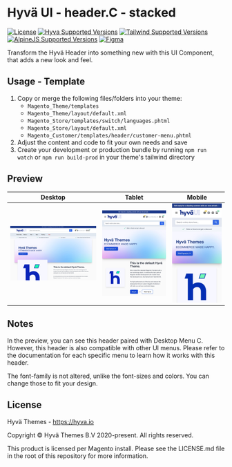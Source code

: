 # Hyvä UI - header.C - stacked

[![License]](../../../LICENSE.md)
[![Hyva Supported Versions]](https://docs.hyva.io/hyva-ui-library/getting-started.html)
[![Tailwind Supported Versions]](https://tailwindcss.com/)
[![AlpineJS Supported Versions]](https://alpinejs.dev/)
[![Figma]](https://www.figma.com/@hyva)

Transform the Hyvä Header into something new with this UI Component, that adds a new look and feel.

## Usage - Template

1. Copy or merge the following files/folders into your theme:
   * `Magento_Theme/templates`
   * `Magento_Theme/layout/default.xml`
   * `Magento_Store/templates/switch/languages.phtml`
   * `Magento_Store/layout/default.xml`
   * `Magento_Customer/templates/header/customer-menu.phtml`
2. Adjust the content and code to fit your own needs and save
3. Create your development or production bundle by running `npm run watch` or `npm run build-prod` in your
   theme's tailwind directory

## Preview

| Desktop      | Tablet       | Mobile       |
| ------------ | ------------ | ------------ |
| ![preview-1] | ![preview-2] | ![preview-3] |

[preview-1]: ./media/C-stacked.jpg "Preview of Header on Desktop view"
[preview-2]: ./media/C-stacked-tablet.jpg "Preview of Header on Tablet view"
[preview-3]: ./media/C-stacked-mobile.jpg "Preview of Header on Mobile view"

## Notes

In the preview, you can see this header paired with Desktop Menu C. However, this header is also compatible with other UI menus.
Please refer to the documentation for each specific menu to learn how it works with this header.

The font-family is not altered, unlike the font-sizes and colors. You can change those to fit your design.

## License

Hyvä Themes - https://hyva.io

Copyright © Hyvä Themes B.V 2020-present. All rights reserved.

This product is licensed per Magento install. Please see the LICENSE.md file in the root of this repository for more
information.

[License]: https://img.shields.io/badge/License-004d32?style=for-the-badge "Link to Hyvä License"
[Figma]: https://img.shields.io/badge/Figma-gray?style=for-the-badge&logo=Figma "Link to Figma"

[Hyva Supported Versions]: https://img.shields.io/badge/Hyv%C3%A4-1.3.2-0A23B9?style=for-the-badge&labelColor=0A144B "Hyvä Supported Versions"
[Tailwind Supported Versions]: https://img.shields.io/badge/Tailwind-3-06B6D4?style=for-the-badge&logo=TailwindCSS "Tailwind Supported Versions"
[AlpineJS Supported Versions]: https://img.shields.io/badge/AlpineJS-3-8BC0D0?style=for-the-badge&logo=alpine.js "AlpineJS Supported Versions"
